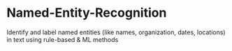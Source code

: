 # Named-Entity-Recognition
Identify and label named entities (like names, organization, dates, locations) in text using rule-based &amp; ML methods
